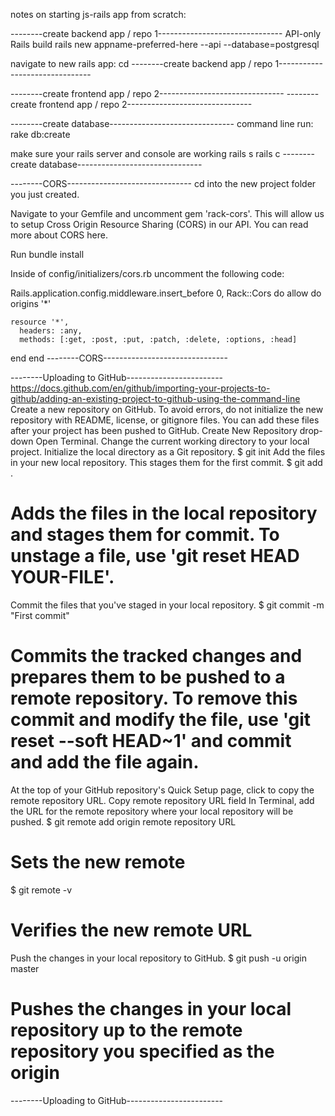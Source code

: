 notes on starting js-rails app from scratch:

--------create backend app / repo 1-------------------------------
API-only Rails build
rails new appname-preferred-here --api --database=postgresql

navigate to new rails app:
cd 
--------create backend app / repo 1-------------------------------

--------create frontend app / repo 2-------------------------------
--------create frontend app / repo 2-------------------------------

--------create database-------------------------------
command line run:
rake db:create

make sure your rails server and console are working
rails s 
rails c
--------create database-------------------------------

--------CORS-------------------------------
cd into the new project folder you just created.

Navigate to your Gemfile and uncomment gem 'rack-cors'. This will allow us to setup Cross Origin Resource Sharing (CORS) in our API. You can read more about CORS here.

Run bundle install

Inside of config/initializers/cors.rb uncomment the following code:

Rails.application.config.middleware.insert_before 0, Rack::Cors do
  allow do
    origins '*'

    resource '*',
      headers: :any,
      methods: [:get, :post, :put, :patch, :delete, :options, :head]
  end
end
--------CORS-------------------------------

--------Uploading to GitHub------------------------
https://docs.github.com/en/github/importing-your-projects-to-github/adding-an-existing-project-to-github-using-the-command-line
Create a new repository on GitHub. To avoid errors, do not initialize the new repository with README, license, or gitignore files. You can add these files after your project has been pushed to GitHub.
Create New Repository drop-down
Open Terminal.
Change the current working directory to your local project.
Initialize the local directory as a Git repository.
$ git init
Add the files in your new local repository. This stages them for the first commit.
$ git add .
# Adds the files in the local repository and stages them for commit. To unstage a file, use 'git reset HEAD YOUR-FILE'.
Commit the files that you've staged in your local repository.
$ git commit -m "First commit"
# Commits the tracked changes and prepares them to be pushed to a remote repository. To remove this commit and modify the file, use 'git reset --soft HEAD~1' and commit and add the file again.
At the top of your GitHub repository's Quick Setup page, click  to copy the remote repository URL.
Copy remote repository URL field
In Terminal, add the URL for the remote repository where your local repository will be pushed.
$ git remote add origin remote repository URL
# Sets the new remote
$ git remote -v
# Verifies the new remote URL
Push the changes in your local repository to GitHub.
$ git push -u origin master
# Pushes the changes in your local repository up to the remote repository you specified as the origin
--------Uploading to GitHub------------------------
